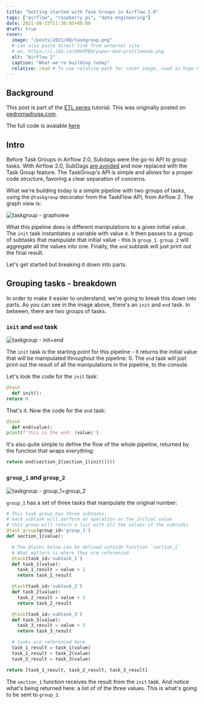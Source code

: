 ```yaml
---
title: "Getting started with Task Groups in Airflow 2.0"
tags: ["airflow", "raspberry pi", "data engineering"]
date: 2021-08-15T11:30:03+00:00
draft: true
cover:
  image: "/posts/2021/08/taskgroup.png"
  # can also paste direct link from external site
  # ex. https://i.ibb.co/K0HVPBd/paper-mod-profilemode.png
  alt: "Airflow 2"
  caption: "What we're building today"
  relative: read # To use relative path for cover image, used in hugo Page-bundles
---
```


## Background

This post is part of the [ETL series](/posts/ETL-pipeline/) tutorial. This was originally posted on [pedromadruga.com](https://pedromadruga.com).

<!-- TODO: Link to github -->

The full code is avaiable [here]()

## Intro

Before Task Groups in Airflow 2.0, Subdags were the go-to API to group tasks. With Airflow 2.0, SubDags [are avoided](https://www.astronomer.io/guides/subdags) and now replaced with the Task Group feature. The TaskGroup's API is simple and allows for a proper code structure, favoring a clear separation of concerns.

What we're building today is a simple pipeline with two groups of tasks, using the `@taskgroup` decorator from the TaskFlow API, from Airflow 2. The graph view is:

![taskgroup - graphview](/posts/2021/08/taskgroup.png)

What this pipeline does is different manipulations to a given initial value. The `init` task instantiates a variable with value `0`. It then passes to a group of subtasks that manipulate that initial value - this is `group_1`. `group_2` will aggregate all the values into one. Finally, the `end` subtask will just print out the final result.

Let's get started but breaking it down into parts.

## Grouping tasks - breakdown

In order to make it easier to understand, we're going to break this down into parts. As you can see in the image above, there's an `init` and `end` task. In between, there are two groups of tasks.

### `init` and `end` task

![taskgroup - init+end](/posts/2021/08/taskgroup_2.png)

The `init` task is the starting point for this pipeline - it returns the initial value that will be manipulated throughout the pipeline: 0. The `end` task will just print out the result of all the manipulations in the pipeline, to the console.

Let's look the code for the `init` task:

```python
@task
  def init():
return 0
```

That's it. Now the code for the `end` task:

```python
@task
  def end(value):
print(f'this is the end: {value}')
```

It's also quite simple to define the flow of the whole pipeline, returned by the function that wraps everything:

```python
return end(section_2(section_1(init())))
```

### `group_1` and `group_2`

![taskgroup - group_1+group_2](/posts/2021/08/taskgroup_3.png)

`group_1` has a set of three tasks that manipulate the original number:

```python
# This task group has three subtasks:
# each subtask will perform an operation on the initial value
# this group will return a list with all the values of the subtasks
@task_group(group_id='group_1')
def section_1(value):

  # The @tasks below can be defined outside function `section_1`
  # What matters is where they are referenced
  @task(task_id='subtask_1')
  def task_1(value):
    task_1_result = value + 1
    return task_1_result

  @task(task_id='subtask_2')
  def task_2(value):
    task_2_result = value + 2
    return task_2_result

  @task(task_id='subtask_3')
  def task_3(value):
    task_3_result = value + 3
    return task_3_result

  # tasks are referenced here
  task_1_result = task_1(value)
  task_2_result = task_2(value)
  task_3_result = task_3(value)

return [task_1_result, task_2_result, task_3_result]
```

The `section_1` function receives the result from the `init` task.
And notice what's being returned here: a list of of the three values. This is what's going to be sent to `group_2`.
